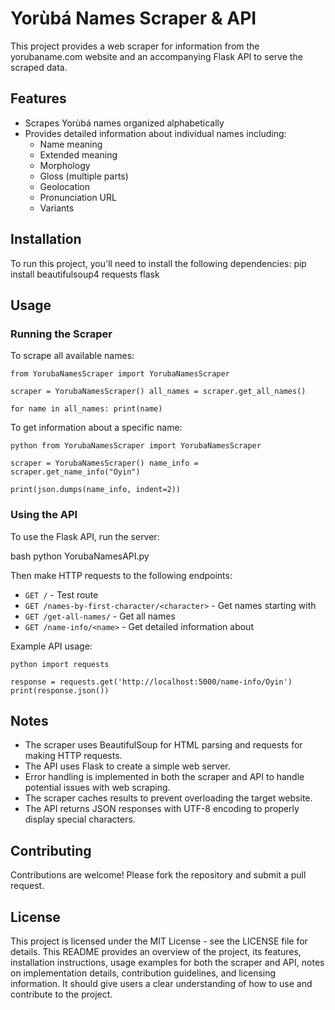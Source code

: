 
# Yorùbá Names Scraper & API

This project provides a web scraper for information from the yorubaname.com website and an accompanying Flask API to serve the scraped data.

## Features

- Scrapes Yorùbá names organized alphabetically
- Provides detailed information about individual names including:
  - Name meaning
  - Extended meaning
  - Morphology
  - Gloss (multiple parts)
  - Geolocation
  - Pronunciation URL
  - Variants

## Installation

To run this project, you'll need to install the following dependencies:
pip install beautifulsoup4 requests flask


## Usage

### Running the Scraper

To scrape all available names:
```
from YorubaNamesScraper import YorubaNamesScraper

scraper = YorubaNamesScraper() all_names = scraper.get_all_names()

for name in all_names: print(name)
```

To get information about a specific name:
```
python from YorubaNamesScraper import YorubaNamesScraper

scraper = YorubaNamesScraper() name_info = scraper.get_name_info("Oyin")

print(json.dumps(name_info, indent=2))
```


### Using the API

To use the Flask API, run the server:

bash python YorubaNamesAPI.py


Then make HTTP requests to the following endpoints:

- `GET /` - Test route
- `GET /names-by-first-character/<character>` - Get names starting with <character>
- `GET /get-all-names/` - Get all names
- `GET /name-info/<name>` - Get detailed information about <name>

Example API usage:
```
python import requests

response = requests.get('http://localhost:5000/name-info/Oyin') print(response.json())
```

## Notes

- The scraper uses BeautifulSoup for HTML parsing and requests for making HTTP requests.
- The API uses Flask to create a simple web server.
- Error handling is implemented in both the scraper and API to handle potential issues with web scraping.
- The scraper caches results to prevent overloading the target website.
- The API returns JSON responses with UTF-8 encoding to properly display special characters.

## Contributing

Contributions are welcome! Please fork the repository and submit a pull request.

## License

This project is licensed under the MIT License - see the LICENSE file for details.
This README provides an overview of the project, its features, installation instructions, usage examples for both the scraper and API, notes on implementation details, contribution guidelines, and licensing information. It should give users a clear understanding of how to use and contribute to the project.